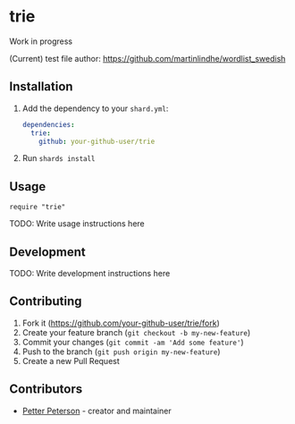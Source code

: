 # trie

Work in progress

(Current) test file author:
https://github.com/martinlindhe/wordlist_swedish

## Installation

1. Add the dependency to your `shard.yml`:

   ```yaml
   dependencies:
     trie:
       github: your-github-user/trie
   ```

2. Run `shards install`

## Usage

```crystal
require "trie"
```

TODO: Write usage instructions here

## Development

TODO: Write development instructions here

## Contributing

1. Fork it (<https://github.com/your-github-user/trie/fork>)
2. Create your feature branch (`git checkout -b my-new-feature`)
3. Commit your changes (`git commit -am 'Add some feature'`)
4. Push to the branch (`git push origin my-new-feature`)
5. Create a new Pull Request

## Contributors

- [Petter Peterson](https://github.com/your-github-user) - creator and maintainer
